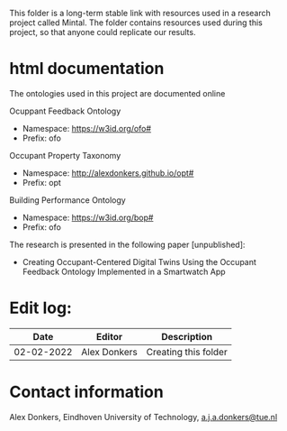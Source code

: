 This folder is a long-term stable link with resources used in a research project called Mintal.
The folder contains resources used during this project, so that anyone could replicate our results.

# html documentation
The ontologies used in this project are documented online

Ocuppant Feedback Ontology
* Namespace: https://w3id.org/ofo#
* Prefix: ofo

Occupant Property Taxonomy
* Namespace: http://alexdonkers.github.io/opt#
* Prefix: opt

Building Performance Ontology
* Namespace: https://w3id.org/bop#
* Prefix: ofo

The research is presented in the following paper [unpublished]:
* Creating Occupant-Centered Digital Twins Using the Occupant Feedback Ontology Implemented in a Smartwatch App

# Edit log:
| Date	      | Editor       | Description                |
| ----------- | ------------ | -------------------------- |
| 02-02-2022  | Alex Donkers | Creating this folder       |


# Contact information
Alex Donkers, Eindhoven University of Technology, [a.j.a.donkers@tue.nl](mailto:a.j.a.donkers@tue.nl)

